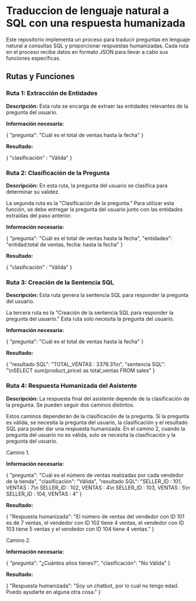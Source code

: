 # Traduccion de lenguaje natural a SQL con una respuesta humanizada

Este repositorio implementa un proceso para traducir preguntas en lenguaje natural a consultas SQL y proporcionar respuestas humanizadas. Cada ruta en el proceso recibe datos en formato JSON para llevar a cabo sus funciones específicas.

## Rutas y Funciones

### Ruta 1: Extracción de Entidades

**Descripción:** Esta ruta se encarga de extraer las entidades relevantes de la pregunta del usuario.

**Información necesaria:**

{
  "pregunta": "Cuál es el total de ventas hasta la fecha"
}

**Resultado:**

{
  "clasificación" : "Válida"
}


### Ruta 2: Clasificación de la Pregunta

**Descripción:** En esta ruta, la pregunta del usuario se clasifica para determinar su validez.

La segunda ruta es la "Clasificación de la pregunta." Para utilizar esta función, se debe entregar la pregunta del usuario junto con las entidades extraídas del paso anterior.

**Información necesaria:**

{
  "pregunta": "Cuál es el total de ventas hasta la fecha",
  "entidades": "entidad:total de ventas, fecha: hasta la fecha"
}

**Resultado:**

{
  "clasificación" : "Válida"
}

### Ruta 3: Creación de la Sentencia SQL

**Descripción:** Esta ruta genera la sentencia SQL para responder la pregunta del usuario.

La tercera ruta es la "Creación de la sentencia SQL para responder la pregunta del usuario." Esta ruta solo necesita la pregunta del usuario.

**Información necesaria:**

{
  "pregunta": "Cuál es el total de ventas hasta la fecha"
}
  
**Resultado:**

{
    "resultado SQL": "TOTAL_VENTAS : 3379.31\n",
    "sentencia SQL": "\nSELECT sum(product_price) as total_ventas FROM sales"
}

### Ruta 4: Respuesta Humanizada del Asistente

**Descripción:** La respuesta final del asistente depende de la clasificación de la pregunta. Se pueden seguir dos caminos distintos.

Estos caminos dependerán de la clasificación de la pregunta. Si la pregunta es válida, se necesita la pregunta del usuario, la clasificación y el resultado SQL para poder dar una respuesta humanizada. En el camino 2, cuando la pregunta del usuario no es válida, solo se necesita la clasificación y la pregunta del usuario.

Camino 1.


**Información necesaria:**

{
  "pregunta": "Cuál es el número de ventas realizadas por cada vendedor de la tienda",
  "clasificación": "Válida",
  "resultado SQL": "SELLER_ID : 101,  VENTAS : 7\n SELLER_ID : 102,  VENTAS : 4\n SELLER_ID : 103,  VENTAS : 5\n SELLER_ID : 104,  VENTAS : 4"
}

**Resultado:**

{
  "Respuesta humanizada": "El número de ventas del vendedor con ID 101 es de 7 ventas, el vendedor con ID 102 tiene 4 ventas, el vendedor con ID 103 tiene 5 ventas y el vendedor con ID 104 tiene 4 ventas."
}

Camino 2.


**Información necesaria:**

{
  "pregunta": "¿Cuántos años tienes?",
  "clasificación": "No Válida"
}

**Resultado:**

{
  "Respuesta humanizada": "Soy un chatbot, por lo cual no tengo edad. Puedo ayudarte en alguna otra cosa."
}
